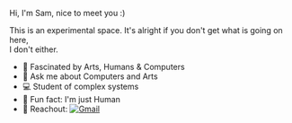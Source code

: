 Hi, I'm Sam, nice to meet you :) <br>

This is an experimental space. It's alright if you don't get what is going on here, <br>I don't either.

- 🔭 Fascinated by Arts, Humans & Computers
- 💬 Ask me about Computers and Arts
- 💻 Student of complex systems
- 🌱 Fun fact: I'm just Human
- 📮 Reachout:  [![Gmail](https://img.shields.io/badge/-Gmail-c14438?&logo=Gmail&logoColor=white)](mailto:samueltiokeng@gmail.com)

